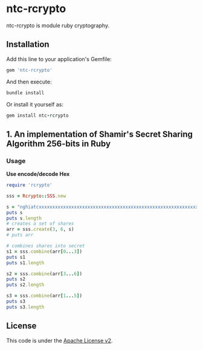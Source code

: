 # ntc-rcrypto
ntc-rcrypto is module ruby cryptography.

## Installation

Add this line to your application's Gemfile:

```ruby
gem 'ntc-rcrypto'
```

And then execute:
```ruby
bundle install
```

Or install it yourself as:
```ruby
gem install ntc-rcrypto
```

## 1. An implementation of Shamir's Secret Sharing Algorithm 256-bits in Ruby
### Usage
**Use encode/decode Hex**  
```ruby
require 'rcrypto'

sss = Rcrypto::SSS.new

s = "nghiatcxxxxxxxxxxxxxxxxxxxxxxxxxxxxxxxxxxxxxxxxxxxxxxxxxxxxxxxxxxxxxxxxxxxxxxxxxxxxxxxxxxxxxxxxxxxxxxxxxxxxxx"
puts s
puts s.length
# creates a set of shares
arr = sss.create(3, 6, s)
# puts arr

# combines shares into secret
s1 = sss.combine(arr[0...3])
puts s1
puts s1.length

s2 = sss.combine(arr[3...6])
puts s2
puts s2.length

s3 = sss.combine(arr[1...5])
puts s3
puts s3.length
```

## License
This code is under the [Apache License v2](https://www.apache.org/licenses/LICENSE-2.0).  
